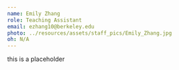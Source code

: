 ```yaml
---
name: Emily Zhang
role: Teaching Assistant
email: ezhang10@berkeley.edu
photo: ../resources/assets/staff_pics/Emily_Zhang.jpg
oh: N/A 
---
```

this is a placeholder
